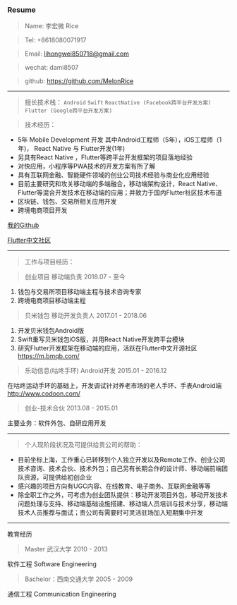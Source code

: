 ### Resume

> Name: 李宏微      Rice

> Tel: +8618080071917 

> Email:  lihongwei850718@gmail.com 

> wechat: dami8507 

> github: https://github.com/MelonRice 

---

> 擅长技术栈：
`Android`  `Swift` 
`ReactNative (Facebook跨平台开发方案) ` 
`Flutter (Google跨平台开发方案)`

> 技术经历：
- 5年 Mobile Development 开发
其中Android工程师（5年），iOS工程师（1年)， React Native 与 Flutter开发(1年)
- 另具有React Native ，Flutter等跨平台开发框架的项目落地经验
- 对快应用，小程序等PWA技术的开发方案有所了解
- 具有互联网金融、智能硬件领域的创业公司技术经验与商业化应用经验
- 目前主要研究和攻关移动端的多端融合，移动端架构设计，React Native、Flutter等混合开发技术在移动端的应用；并致力于国内Flutter社区技术布道
- 区块链、钱包、交易所相关应用开发
- 跨境电商项目开发

[我的Github](https://github.com/MelonRice)

[Flutter中文社区](http://flutter-dev.cn/)

---

>工作与项目经历：

> 创业项目 移动端负责
2018.07 - 至今
1. 钱包与交易所项目移动端主程与技术咨询专家
2. 跨境电商项目移动端主程

> 贝米钱包  移动开发负责人
2017.01 - 2018.06
1. 开发贝米钱包Android版
2. Swift重写贝米钱包iOS版，并用React Native开发跨平台模块
3. 研究Flutter开发框架在移动端的应用，活跃在Flutter中文开源社区
https://m.bmqb.com/

> 乐动信息(咕咚手环)
Android开发
2015.01 - 2016.12

在咕咚运动手环的基础上，开发调试针对养老市场的老人手环、手表Android端
http://www.codoon.com/


> 创业-技术合伙
2013.08 - 2015.01

主要业务：软件外包、自研应用开发

---

> 个人现阶段状况及可提供给贵公司的帮助：
- 目前坐标上海，工作重心已转移到个人独立开发以及Remote工作、创业公司技术咨询、技术合伙、技术外包；自己另有长期合作的设计师、移动端前端团队资源，可提供给初创企业
- 感兴趣的项目方向有UGC内容、在线教育、电子商务、互联网金融等等
- 除全职工作之外，可考虑为创业团队提供：移动开发项目外包，移动开发技术问题处理与支持、移动端基础设施搭建、移动端人员培训与技术分享，移动端技术人员推荐与面试；贵公司有需要时可灵活驻场加入短期集中开发

---

教育经历

> Master 武汉大学 2010 - 2013

软件工程 Software Engineering

> Bachelor：西南交通大学 2005 - 2009

通信工程 Communication Engineering
